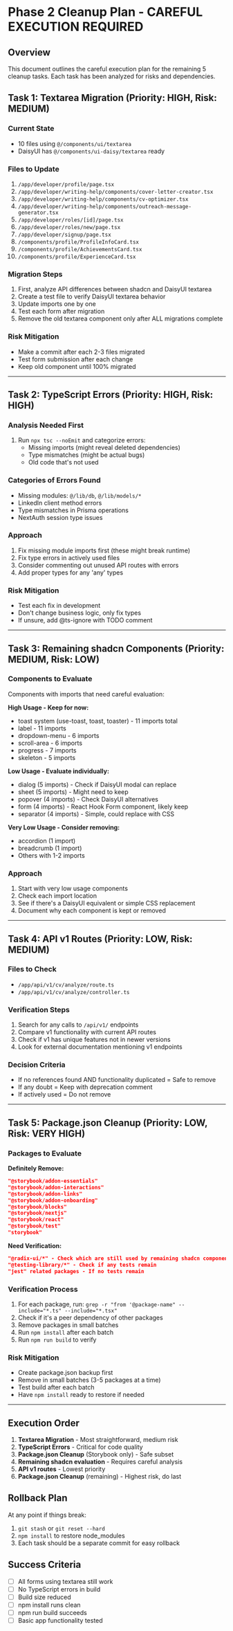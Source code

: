 # Phase 2 Cleanup Plan - CAREFUL EXECUTION REQUIRED

## Overview
This document outlines the careful execution plan for the remaining 5 cleanup tasks. Each task has been analyzed for risks and dependencies.

## Task 1: Textarea Migration (Priority: HIGH, Risk: MEDIUM)

### Current State
- 10 files using `@/components/ui/textarea`
- DaisyUI has `@/components/ui-daisy/textarea` ready

### Files to Update
1. `/app/developer/profile/page.tsx`
2. `/app/developer/writing-help/components/cover-letter-creator.tsx`
3. `/app/developer/writing-help/components/cv-optimizer.tsx`
4. `/app/developer/writing-help/components/outreach-message-generator.tsx`
5. `/app/developer/roles/[id]/page.tsx`
6. `/app/developer/roles/new/page.tsx`
7. `/app/developer/signup/page.tsx`
8. `/components/profile/ProfileInfoCard.tsx`
9. `/components/profile/AchievementsCard.tsx`
10. `/components/profile/ExperienceCard.tsx`

### Migration Steps
1. First, analyze API differences between shadcn and DaisyUI textarea
2. Create a test file to verify DaisyUI textarea behavior
3. Update imports one by one
4. Test each form after migration
5. Remove the old textarea component only after ALL migrations complete

### Risk Mitigation
- Make a commit after each 2-3 files migrated
- Test form submission after each change
- Keep old component until 100% migrated

---

## Task 2: TypeScript Errors (Priority: HIGH, Risk: HIGH)

### Analysis Needed First
1. Run `npx tsc --noEmit` and categorize errors:
   - Missing imports (might reveal deleted dependencies)
   - Type mismatches (might be actual bugs)
   - Old code that's not used

### Categories of Errors Found
- Missing modules: `@/lib/db`, `@/lib/models/*`
- LinkedIn client method errors
- Type mismatches in Prisma operations
- NextAuth session type issues

### Approach
1. Fix missing module imports first (these might break runtime)
2. Fix type errors in actively used files
3. Consider commenting out unused API routes with errors
4. Add proper types for any 'any' types

### Risk Mitigation
- Test each fix in development
- Don't change business logic, only fix types
- If unsure, add @ts-ignore with TODO comment

---

## Task 3: Remaining shadcn Components (Priority: MEDIUM, Risk: LOW)

### Components to Evaluate
Components with imports that need careful evaluation:

**High Usage - Keep for now:**
- toast system (use-toast, toast, toaster) - 11 imports total
- label - 11 imports
- dropdown-menu - 6 imports
- scroll-area - 6 imports
- progress - 7 imports
- skeleton - 5 imports

**Low Usage - Evaluate individually:**
- dialog (5 imports) - Check if DaisyUI modal can replace
- sheet (5 imports) - Might need to keep
- popover (4 imports) - Check DaisyUI alternatives
- form (4 imports) - React Hook Form component, likely keep
- separator (4 imports) - Simple, could replace with CSS

**Very Low Usage - Consider removing:**
- accordion (1 import)
- breadcrumb (1 import)
- Others with 1-2 imports

### Approach
1. Start with very low usage components
2. Check each import location
3. See if there's a DaisyUI equivalent or simple CSS replacement
4. Document why each component is kept or removed

---

## Task 4: API v1 Routes (Priority: LOW, Risk: MEDIUM)

### Files to Check
- `/app/api/v1/cv/analyze/route.ts`
- `/app/api/v1/cv/analyze/controller.ts`

### Verification Steps
1. Search for any calls to `/api/v1/` endpoints
2. Compare v1 functionality with current API routes
3. Check if v1 has unique features not in newer versions
4. Look for external documentation mentioning v1 endpoints

### Decision Criteria
- If no references found AND functionality duplicated = Safe to remove
- If any doubt = Keep with deprecation comment
- If actively used = Do not remove

---

## Task 5: Package.json Cleanup (Priority: LOW, Risk: VERY HIGH)

### Packages to Evaluate

**Definitely Remove:**
```json
"@storybook/addon-essentials"
"@storybook/addon-interactions"
"@storybook/addon-links"
"@storybook/addon-onboarding"
"@storybook/blocks"
"@storybook/nextjs"
"@storybook/react"
"@storybook/test"
"storybook"
```

**Need Verification:**
```json
"@radix-ui/*" - Check which are still used by remaining shadcn components
"@testing-library/*" - Check if any tests remain
"jest" related packages - If no tests remain
```

### Verification Process
1. For each package, run: `grep -r "from '@package-name" --include="*.ts" --include="*.tsx"`
2. Check if it's a peer dependency of other packages
3. Remove packages in small batches
4. Run `npm install` after each batch
5. Run `npm run build` to verify

### Risk Mitigation
- Create package.json backup first
- Remove in small batches (3-5 packages at a time)
- Test build after each batch
- Have `npm install` ready to restore if needed

---

## Execution Order

1. **Textarea Migration** - Most straightforward, medium risk
2. **TypeScript Errors** - Critical for code quality
3. **Package.json Cleanup** (Storybook only) - Safe subset
4. **Remaining shadcn evaluation** - Requires careful analysis
5. **API v1 routes** - Lowest priority
6. **Package.json Cleanup** (remaining) - Highest risk, do last

## Rollback Plan

At any point if things break:
1. `git stash` or `git reset --hard`
2. `npm install` to restore node_modules
3. Each task should be a separate commit for easy rollback

## Success Criteria

- [ ] All forms using textarea still work
- [ ] No TypeScript errors in build
- [ ] Build size reduced
- [ ] npm install runs clean
- [ ] npm run build succeeds
- [ ] Basic app functionality tested